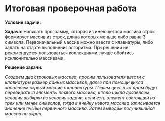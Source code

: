 # Итоговая проверочная работа
**Условие задачи:** 

**Задача**: Написать программу, которая из имеющегося массива строк формирует массив из строк, длина которых меньше либо равна 3 символа. Первоначальный массив можно ввести с клавиатуры, либо задать на старте выполнения алгоритма. При решении не рекомендуется пользоваться коллекциями, лучше обойтись исключительно массивами.

**Решение задачи:**

*Создаем два строковых массива, просим пользователя ввести с клавиатуры размер данных массивов, далее при помощи цикла заполняем первый массив с клавиатуры. 
Пишем цикл в котором будут перебираться элементы первого массива, в тело цикла добавляем условия выборки из условия задачи, если есть элемент состоящий из трех или менее символов, тогда в ячейку нового массива записывается значение ячейки первичного массива. Затем выводим получившийся массив на экран.*